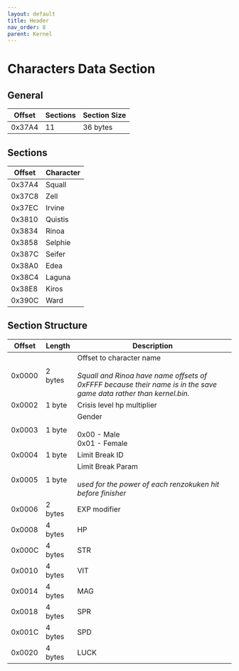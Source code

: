 ```yaml
---
layout: default
title: Header
nav_order: 8
parent: Kernel
---
```


# Characters Data Section

## General

| Offset | Sections | Section Size |
|--------|----------|--------------|
| 0x37A4 | 11       | 36 bytes     |


## Sections

| Offset | Character |
|--------|-----------|
| 0x37A4 | Squall    |
| 0x37C8 | Zell      |
| 0x37EC | Irvine    |
| 0x3810 | Quistis   |
| 0x3834 | Rinoa     |
| 0x3858 | Selphie   |
| 0x387C | Seifer    |
| 0x38A0 | Edea      |
| 0x38C4 | Laguna    |
| 0x38E8 | Kiros     |
| 0x390C | Ward      |


## Section Structure

| Offset | Length  | Description                                                                                                                                            |
|--------|---------|--------------------------------------------------------------------------------------------------------------------------------------------------------|
| 0x0000 | 2 bytes | Offset to character name<br/><br/>  _Squall and Rinoa have name offsets of 0xFFFF because their name is in the save game data rather than kernel.bin._ |
| 0x0002 | 1 byte  | Crisis level hp multiplier                                                                                                                             |
| 0x0003 | 1 byte  | Gender<br/><br/> 0x00 - Male<br/> 0x01 - Female                                                                                                        |
| 0x0004 | 1 byte  | Limit Break ID                                                                                                                                         |
| 0x0005 | 1 byte  | Limit Break Param<br/><br/> _used for the power of each renzokuken hit before finisher_                                                                |
| 0x0006 | 2 bytes | EXP modifier                                                                                                                                           |
| 0x0008 | 4 bytes | HP                                                                                                                                                     |
| 0x000C | 4 bytes | STR                                                                                                                                                    |
| 0x0010 | 4 bytes | VIT                                                                                                                                                    |
| 0x0014 | 4 bytes | MAG                                                                                                                                                    |
| 0x0018 | 4 bytes | SPR                                                                                                                                                    |
| 0x001C | 4 bytes | SPD                                                                                                                                                    |
| 0x0020 | 4 bytes | LUCK                                                                                                                                                   |